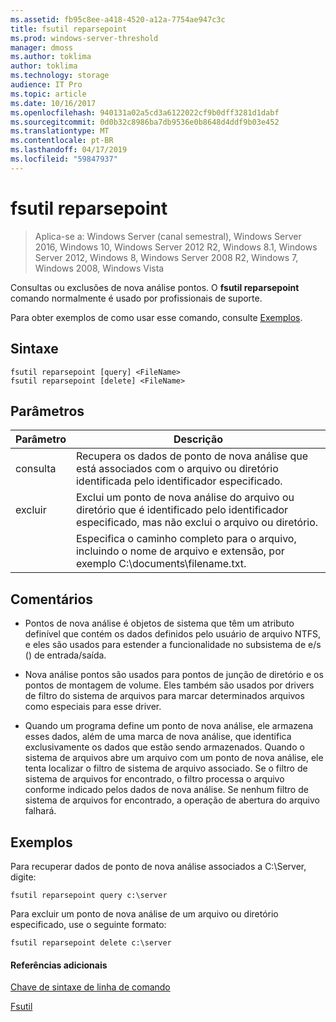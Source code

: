 ```yaml
---
ms.assetid: fb95c8ee-a418-4520-a12a-7754ae947c3c
title: fsutil reparsepoint
ms.prod: windows-server-threshold
manager: dmoss
ms.author: toklima
author: toklima
ms.technology: storage
audience: IT Pro
ms.topic: article
ms.date: 10/16/2017
ms.openlocfilehash: 940131a02a5cd3a6122022cf9b0dff3281d1dabf
ms.sourcegitcommit: 0d0b32c8986ba7db9536e0b8648d4ddf9b03e452
ms.translationtype: MT
ms.contentlocale: pt-BR
ms.lasthandoff: 04/17/2019
ms.locfileid: "59847937"
---
```

# <a name="fsutil-reparsepoint"></a>fsutil reparsepoint
>Aplica-se a: Windows Server (canal semestral), Windows Server 2016, Windows 10, Windows Server 2012 R2, Windows 8.1, Windows Server 2012, Windows 8, Windows Server 2008 R2, Windows 7, Windows 2008, Windows Vista

Consultas ou exclusões de nova análise pontos.  O **fsutil reparsepoint** comando normalmente é usado por profissionais de suporte.

Para obter exemplos de como usar esse comando, consulte [Exemplos](#BKMK_examples).

## <a name="syntax"></a>Sintaxe

```
fsutil reparsepoint [query] <FileName>
fsutil reparsepoint [delete] <FileName>
```

## <a name="parameters"></a>Parâmetros

|Parâmetro|Descrição|
|-------------|---------------|
|consulta|Recupera os dados de ponto de nova análise que está associados com o arquivo ou diretório identificada pelo identificador especificado.|
|excluir|Exclui um ponto de nova análise do arquivo ou diretório que é identificado pelo identificador especificado, mas não exclui o arquivo ou diretório.|
|<FileName>|Especifica o caminho completo para o arquivo, incluindo o nome de arquivo e extensão, por exemplo C:\documents\filename.txt.|

## <a name="remarks"></a>Comentários

-   Pontos de nova análise é objetos de sistema que têm um atributo definível que contém os dados definidos pelo usuário de arquivo NTFS, e eles são usados para estender a funcionalidade no subsistema de e/s () de entrada/saída.

-   Nova análise pontos são usados para pontos de junção de diretório e os pontos de montagem de volume. Eles também são usados por drivers de filtro do sistema de arquivos para marcar determinados arquivos como especiais para esse driver.

-   Quando um programa define um ponto de nova análise, ele armazena esses dados, além de uma marca de nova análise, que identifica exclusivamente os dados que estão sendo armazenados. Quando o sistema de arquivos abre um arquivo com um ponto de nova análise, ele tenta localizar o filtro de sistema de arquivo associado. Se o filtro de sistema de arquivos for encontrado, o filtro processa o arquivo conforme indicado pelos dados de nova análise. Se nenhum filtro de sistema de arquivos for encontrado, a operação de abertura do arquivo falhará.

## <a name="BKMK_examples"></a>Exemplos
Para recuperar dados de ponto de nova análise associados a C:\Server, digite:

```
fsutil reparsepoint query c:\server
```

Para excluir um ponto de nova análise de um arquivo ou diretório especificado, use o seguinte formato:

```
fsutil reparsepoint delete c:\server
```

#### <a name="additional-references"></a>Referências adicionais
[Chave de sintaxe de linha de comando](Command-Line-Syntax-Key.md)

[Fsutil](Fsutil.md)


